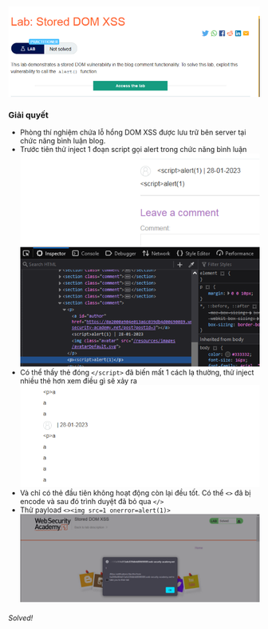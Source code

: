 ![](img/39.png)
### Giải quyết
- Phòng thí nghiệm chứa lỗ hổng DOM XSS được lưu trữ bên server tại chức năng bình luận blog. 
- Trước tiên thử inject 1 đoạn script gọi alert trong chức năng bình luận
![](img/40.png)
- Có thể thấy thẻ đóng `</script>` đã biến mất 1 cách lạ thường, thử inject nhiều thẻ hơn xem điều gì sẽ xảy ra
![](img/41.png)
- Và chỉ có thẻ đầu tiên không hoạt động còn lại đều tốt. Có thể `<>` đã bị encode và sau đó trình duyệt đã bỏ qua `</>` 
- Thử payload `<><img src=1 onerror=alert(1)>`
![](img/42.png)
###### Solved!

